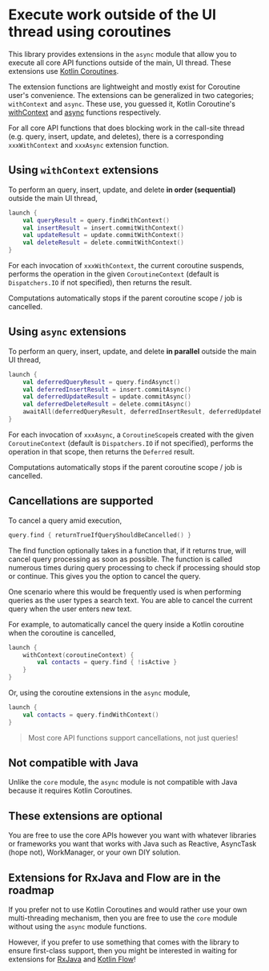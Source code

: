 # Execute work outside of the UI thread using coroutines

This library provides extensions in the `async` module that allow you to execute all core API 
functions outside of the main, UI thread. These extensions use [Kotlin Coroutines][coroutines].

The extension functions are lightweight and mostly exist for Coroutine user's convenience. The 
extensions can be generalized in two categories; `withContext` and `async`. These use, you guessed
it, Kotlin Coroutine's [withContext][with-context] and [async][async] functions respectively.

For all core API functions that does blocking work in the call-site thread (e.g. query, insert,
update, and deletes), there is a corresponding `xxxWithContext` and `xxxAsync` extension function.

## Using `withContext` extensions

To perform an query, insert, update, and delete **in order (sequential)** outside the main UI thread,

```kotlin
launch {
    val queryResult = query.findWithContext()
    val insertResult = insert.commitWithContext()
    val updateResult = update.commitWithContext()
    val deleteResult = delete.commitWithContext()
}
```

For each invocation of `xxxWithContext`, the current coroutine suspends, performs the operation in 
the given `CoroutineContext` (default is `Dispatchers.IO` if not specified), then returns the
result.

Computations automatically stops if the parent coroutine scope / job is cancelled.

## Using `async` extensions

To perform an query, insert, update, and delete **in parallel** outside the main UI thread,

```kotlin
launch {
    val deferredQueryResult = query.findAsynct()
    val deferredInsertResult = insert.commitAsync()
    val deferredUpdateResult = update.commitAsync()
    val deferredDeleteResult = delete.commitAsync()
    awaitAll(deferredQueryResult, deferredInsertResult, deferredUpdateResult, deferredDeleteResult)
}
```

For each invocation of `xxxAsync`, a `CoroutineScope`is created  with the given `CoroutineContext`
(default is `Dispatchers.IO` if not specified), performs the operation in that scope, then returns 
the `Deferred` result.

Computations automatically stops if the parent coroutine scope / job is cancelled.

## Cancellations are supported

To cancel a query amid execution,

```kotlin
query.find { returnTrueIfQueryShouldBeCancelled() }
```

The find function optionally takes in a function that, if it returns true, will cancel query
processing as soon as possible. The function is called numerous times during query processing to
check if processing should stop or continue. This gives you the option to cancel the query.

One scenario where this would be frequently used is when performing queries as the user types a 
search text. You are able to cancel the current query when the user enters new text.

For example, to automatically cancel the query inside a Kotlin coroutine when the coroutine is
cancelled,

```kotlin
launch {
    withContext(coroutineContext) {
        val contacts = query.find { !isActive }
    }
}
```

Or, using the coroutine extensions in the `async` module,

```kotlin
launch {
    val contacts = query.findWithContext()
}
```

> Most core API functions support cancellations, not just queries!

## Not compatible with Java

Unlike the `core` module, the `async` module is not compatible with Java because it requires Kotlin
Coroutines.

## These extensions are optional

You are free to use the core APIs however you want with whatever libraries or frameworks you want 
that works with Java such as Reactive, AsyncTask (hope not), WorkManager, or your own DIY solution.

## Extensions for RxJava and Flow are in the roadmap

If you prefer not to use Kotlin Coroutines and would rather use your own multi-threading mechanism, 
then you are free to use the `core` module without using the `async` module functions.

However, if you prefer to use something that comes with the library to ensure first-class support,
then you might be interested in waiting for extensions for [RxJava][rx] and [Kotlin Flow][flow]!

[coroutines]: https://kotlinlang.org./../coroutines-overview.html
[with-context]: https://kotlin.github.io/kotlinx.coroutines/kotlinx-coroutines-core/kotlinx.coroutines/with-context.html
[async]: https://kotlin.github.io/kotlinx.coroutines/kotlinx-coroutines-core/kotlinx.coroutines/async.html
[flow]: https://github.com/vestrel00/contacts-android/milestone/8
[rx]: https://github.com/vestrel00/contacts-android/milestone/9